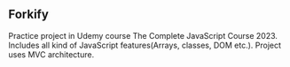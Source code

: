 ## Forkify

Practice project in Udemy course The Complete JavaScript Course 2023. Includes all kind of JavaScript features(Arrays, classes, DOM etc.). Project uses MVC architecture.

